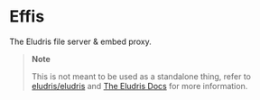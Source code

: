 # Effis

The Eludris file server & embed proxy.

> **Note**
>
> This is not meant to be used as a standalone thing, refer to [eludris/eludris](https://github.com/eludris/eludris)
> and [The Eludris Docs](https://eludris.github.io/docs) for more information.
